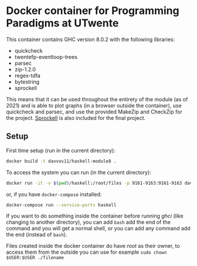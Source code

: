 # Docker container for Programming Paradigms at UTwente
This container contains GHC version 8.0.2 with the following libraries:
- quickcheck
- twentefp-eventloop-trees
- parsec
- zip-1.2.0
- regex-tdfa
- bytestring
- sprockell

This means that it can be used throughout the entirety of the module (as of 2021) and is able to plot graphs (in a browser outside the container), use quickcheck and parsec, and use the provided MakeZip and CheckZip for the project. [Sprockell](https://github.com/leonschoorl/sprockell) is also included for the final project.

## Setup
First time setup (run in the current directory):
```sh
docker build -t davvos11/haskell-module8 .
```

To access the system you can run (in the current directory):
```sh
docker run -it -v $(pwd)/haskell:/root/files -p 9161-9163:9161-9163 davvos11/haskell-module8:latest
```
or, if you have `docker-compose` installed:
```sh
docker-compose run --service-ports haskell
```

If you want to do something inside the container before running *ghci* (like changing to another directory), you can add `bash` add the end of the command and you will get a normal shell, or you can add any command add the end (instead of `bash`).

Files created inside the docker container do have *root* as their owner, to access them from the outside you can use for example `sudo chown $USER:$USER ./filename`

